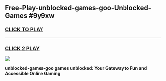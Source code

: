 
## Free-Play-unblocked-games-goo-Unblocked-Games #9y9xw
<h3>
<a href="https://news.freeplayer.one?title=unblocked-games-goo&ref=8M">CLICK TO PLAY</a></h3>
<hr>

<h3>
<a href="https://news.freeplayer.one?title=unblocked-games-goo&ref=8M">CLICK 2 PLAY</a>
  
</h3>

<a href="https://news.freeplayer.one?title=unblocked-games-goo&ref=8M"><img src="https://clearcache.store/games.png"></a>


**unblocked-games-goo games unblocked: Your Gateway to Fun and Accessible Online Gaming**

